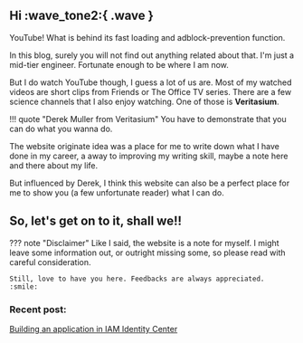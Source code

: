 ## Hi :wave_tone2:{ .wave }
YouTube! What is behind its fast loading and adblock-prevention function.

In this blog, surely you will not find out anything related about that.
I'm just a mid-tier engineer. Fortunate enough to be where I am now.

But I do watch YouTube though, I guess a lot of us are. 
Most of my watched videos are short clips from Friends or The Office TV series. 
There are a few science channels that I also enjoy watching. One of those is **Veritasium**. 

!!! quote "Derek Muller from Veritasium"
    You have to demonstrate that you can do what you wanna do.

The website originate idea was a place for me to write down what I have done in my career, a away to improving my writing skill, maybe a note here and there about my life. 

But influenced by Derek, I think this website can also be a perfect place for me to show you (a few unfortunate reader) what I can do.

## So, let's get on to it, shall we!!
??? note "Disclaimer"
    Like I said, the website is a note for myself. I might leave some information out, or outright missing some, so please read with careful consideration. 

    Still, love to have you here. Feedbacks are always appreciated. :smile:

### Recent post:
[Building an application in IAM Identity Center](docs\serverless\app-in-iamic\index.md)